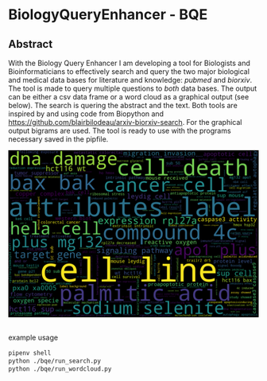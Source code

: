 # BiologyQueryEnhancer - BQE 
## Abstract
With the Biology Query Enhancer I am developing a tool for Biologists and Bioinformaticians to effectively search and query the two major biological and medical data bases for literature and knowledge: *pubmed* and *biorxiv*. The tool is made to query multiple questions to *both* data bases. The output can be either a csv data frame or a word cloud as a graphical output (see below). The search is quering the abstract and the text. Both tools are inspired by and using code from Biopython and https://github.com/blairbilodeau/arxiv-biorxiv-search. For the graphical output bigrams are used. The tool is ready to use with the programs necessary saved in the pipfile. 

![Alt text](/example_output.png "wordcloud search for p53 and cancer")



## 
example usage

```
pipenv shell 
python ./bqe/run_search.py
python ./bqe/run_wordcloud.py
```
